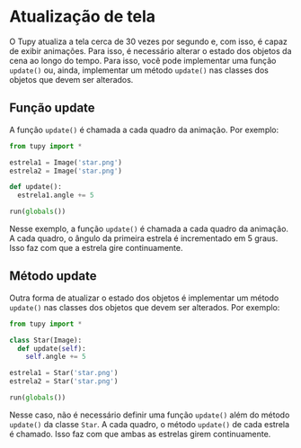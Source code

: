 # Atualização de tela

O Tupy atualiza a tela cerca de 30 vezes por segundo e, com isso, é capaz de exibir animações. Para isso, é necessário alterar o estado dos objetos da cena ao longo do tempo. Para isso, você pode implementar uma função `update()` ou, ainda, implementar um método `update()` nas classes dos objetos que devem ser alterados.

## Função update

A função `update()` é chamada a cada quadro da animação. Por exemplo:

```python
from tupy import *

estrela1 = Image('star.png')
estrela2 = Image('star.png')

def update():
  estrela1.angle += 5

run(globals())
```

Nesse exemplo, a função `update()` é chamada a cada quadro da animação. A cada quadro, o ângulo da primeira estrela é incrementado em 5 graus. Isso faz com que a estrela gire continuamente.

## Método update

Outra forma de atualizar o estado dos objetos é implementar um método `update()` nas classes dos objetos que devem ser alterados. Por exemplo:

```python
from tupy import *

class Star(Image):
  def update(self):
    self.angle += 5

estrela1 = Star('star.png')
estrela2 = Star('star.png')

run(globals())
```

Nesse caso, não é necessário definir uma função `update()` além do método `update()` da classe `Star`. A cada quadro, o método `update()` de cada estrela é chamado. Isso faz com que ambas as estrelas girem continuamente.
